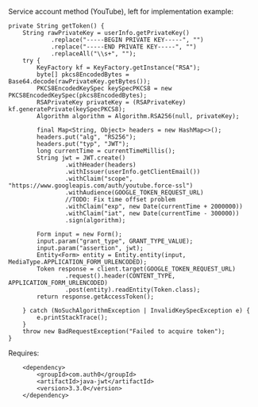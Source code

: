 Service account method (YouTube), left for implementation example:

    private String getToken() {
        String rawPrivateKey = userInfo.getPrivateKey()
                .replace("-----BEGIN PRIVATE KEY-----", "")
                .replace("-----END PRIVATE KEY-----", "")
                .replaceAll("\\s+", "");
        try {
            KeyFactory kf = KeyFactory.getInstance("RSA");
            byte[] pkcs8EncodedBytes = Base64.decode(rawPrivateKey.getBytes());
            PKCS8EncodedKeySpec keySpecPKCS8 = new PKCS8EncodedKeySpec(pkcs8EncodedBytes);
            RSAPrivateKey privateKey = (RSAPrivateKey) kf.generatePrivate(keySpecPKCS8);
            Algorithm algorithm = Algorithm.RSA256(null, privateKey);

            final Map<String, Object> headers = new HashMap<>();
            headers.put("alg", "RS256");
            headers.put("typ", "JWT");
            long currentTime = currentTimeMillis();
            String jwt = JWT.create()
                    .withHeader(headers)
                    .withIssuer(userInfo.getClientEmail())
                    .withClaim("scope", "https://www.googleapis.com/auth/youtube.force-ssl")
                    .withAudience(GOOGLE_TOKEN_REQUEST_URL)
                    //TODO: Fix time offset problem
                    .withClaim("exp", new Date(currentTime + 2000000))
                    .withClaim("iat", new Date(currentTime - 300000))
                    .sign(algorithm);

            Form input = new Form();
            input.param("grant_type", GRANT_TYPE_VALUE);
            input.param("assertion", jwt);
            Entity<Form> entity = Entity.entity(input, MediaType.APPLICATION_FORM_URLENCODED);
            Token response = client.target(GOOGLE_TOKEN_REQUEST_URL)
                    .request().header(CONTENT_TYPE, APPLICATION_FORM_URLENCODED)
                    .post(entity).readEntity(Token.class);
            return response.getAccessToken();

        } catch (NoSuchAlgorithmException | InvalidKeySpecException e) {
            e.printStackTrace();
        }
        throw new BadRequestException("Failed to acquire token");
    }

Requires:

        <dependency>
            <groupId>com.auth0</groupId>
            <artifactId>java-jwt</artifactId>
            <version>3.3.0</version>
        </dependency>